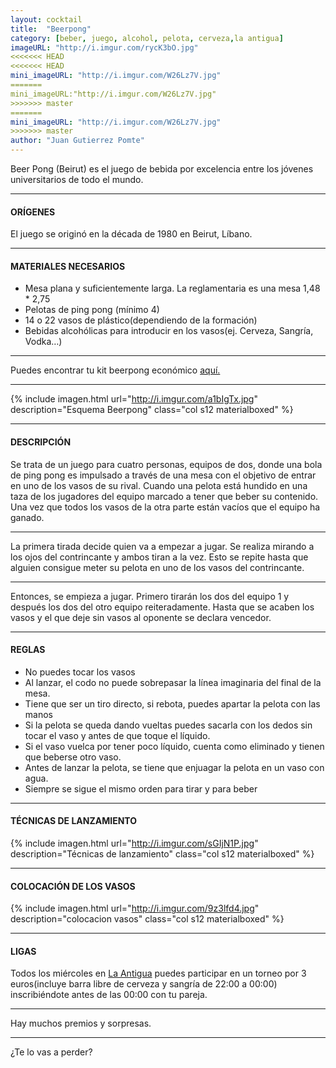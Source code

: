 ```yaml
---
layout: cocktail
title:  "Beerpong"
category: [beber, juego, alcohol, pelota, cerveza,la antigua]
imageURL: "http://i.imgur.com/rycK3bO.jpg"
<<<<<<< HEAD
<<<<<<< HEAD
mini_imageURL: "http://i.imgur.com/W26Lz7V.jpg"
=======
mini_imageURL:"http://i.imgur.com/W26Lz7V.jpg"
>>>>>>> master
=======
mini_imageURL: "http://i.imgur.com/W26Lz7V.jpg"
>>>>>>> master
author: "Juan Gutierrez Pomte"
---
```


Beer Pong (Beirut) es el juego de bebida por excelencia entre los jóvenes universitarios de todo el mundo.

*******************************************************************

#### ORÍGENES
El juego se originó en la década de 1980 en Beirut, Líbano.

*******************************************************************

#### MATERIALES NECESARIOS

- Mesa plana y suficientemente larga. La reglamentaria es una mesa 1,48 * 2,75
- Pelotas de ping pong (mínimo 4)
- 14 o 22 vasos de plástico(dependiendo de la formación)
- Bebidas alcohólicas para introducir en los vasos(ej. Cerveza, Sangría, Vodka…)

*******************************************************************

Puedes encontrar tu kit beerpong económico [aquí.](https://www.amazon.com/gp/product/B00544YL6Q/ref=pd_sbs_200_t_2?ie=UTF8&psc=1&refRID=DCRRY5GYXQJNNTKY5GZ8)

*******************************************************************

{% include imagen.html url="http://i.imgur.com/a1bIgTx.jpg" description="Esquema Beerpong" class="col s12 materialboxed" %}

*******************************************************************

#### DESCRIPCIÓN

Se trata de un juego para cuatro personas, equipos de dos, donde una bola de ping pong es impulsado a través de una mesa con el objetivo de entrar en uno de los vasos de su rival. Cuando una pelota está hundido en una taza de los jugadores del equipo marcado a tener que beber su contenido. Una vez que todos los vasos de la otra parte están vacíos que el equipo ha ganado.

*******************************************************************

La primera tirada decide quien va a empezar a jugar. Se realiza mirando a los ojos del contrincante y ambos tiran a la vez. Esto se repite hasta que alguien consigue meter su pelota en uno de los vasos del contrincante.

*******************************************************************

Entonces, se empieza a jugar. Primero tirarán los dos del equipo 1 y después los dos del otro equipo reiteradamente.  Hasta que se acaben los vasos y el que deje sin vasos al oponente se declara vencedor.

*******************************************************************

#### REGLAS

- No puedes tocar los vasos
- Al lanzar, el codo no puede sobrepasar la línea imaginaria del final de la mesa.
- Tiene que ser un tiro directo, si rebota, puedes apartar la pelota con las manos
- Si la pelota se queda dando vueltas puedes sacarla con los dedos sin tocar el vaso y antes de que toque el líquido.
- Si el vaso vuelca por tener poco líquido, cuenta como eliminado y tienen que beberse otro vaso.
- Antes de lanzar la pelota, se tiene que enjuagar la pelota en un vaso con agua.
- Siempre se sigue el mismo orden para tirar y para beber

*******************************************************************

#### TÉCNICAS DE LANZAMIENTO
{% include imagen.html url="http://i.imgur.com/sGIjN1P.jpg" description="Técnicas de lanzamiento" class="col s12 materialboxed" %}

*******************************************************************

#### COLOCACIÓN DE LOS VASOS
{% include imagen.html url="http://i.imgur.com/9z3lfd4.jpg" description="colocacion vasos" class="col s12 materialboxed" %}

*******************************************************************

#### LIGAS

Todos los miércoles en [La Antigua](../../bares/La_Antigua) puedes participar en un torneo por 3 euros(incluye barra libre de cerveza y sangría de 22:00 a 00:00) inscribiéndote antes de las 00:00 con tu pareja.

*******************************************************************

Hay muchos premios y sorpresas.

*******************************************************************

¿Te lo vas a perder?
